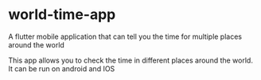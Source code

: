 # world-time-app
A flutter mobile application that can tell you the time for multiple places around the world 


This app allows you to check the time in different places around the world.
It can be run on android and IOS
